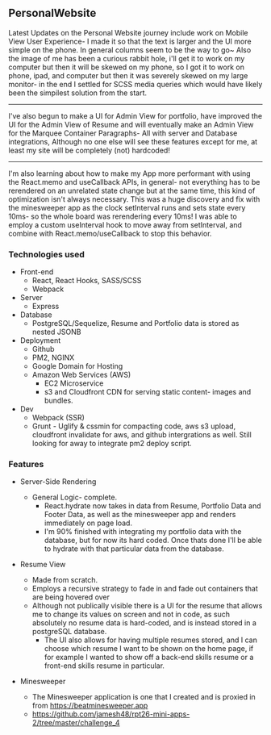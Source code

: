 ## PersonalWebsite

Latest Updates on the Personal Website journey include work on Mobile View User Experience- I made it so that the text is larger and the UI more simple on the phone. In general columns seem to be the way to go~ Also the image of me has been a curious rabbit hole, i'll get it to work on my computer but then it will be skewed on my phone, so I got it to work on phone, ipad, and computer but then it was severely skewed on my large monitor- in the end I settled for SCSS media queries which would have likely been the simpilest solution from the start.

***

I've also begun to make a UI for Admin View for portfolio, have improved the UI for the Admin View of Resume and will eventually make an Admin View for the Marquee Container Paragraphs- All with server and Database integrations, Although no one else will see these features except for me, at least my site will be completely (not) hardcoded!

***

I'm also learning about how to make my App more performant with using the React.memo and useCallback APIs, in general- not everything has to be rerendered on an unrelated state change but at the same time, this kind of optimization isn't always necessary. This was a huge discovery and fix with the minesweeper app as the clock setInterval runs and sets state every 10ms- so the whole board was rerendering every 10ms!  I was able to employ a custom useInterval hook to move away from setInterval, and combine with React.memo/useCallback to stop this behavior.

### Technologies used
* Front-end
  - React, React Hooks, SASS/SCSS
  - Webpack
* Server
  - Express
* Database
  - PostgreSQL/Sequelize, Resume and Portfolio data is stored as nested JSONB
* Deployment
  - Github
  - PM2, NGINX
  - Google Domain for Hosting
  - Amazon Web Services (AWS)
    * EC2 Microservice
    * s3 and Cloudfront CDN for serving static content- images and bundles.
* Dev
  - Webpack (SSR)
  - Grunt - Uglify & cssmin for compacting code, aws s3 upload, cloudfront invalidate for aws, and github intergrations as well. Still looking for away to integrate pm2 deploy script.

### Features

* Server-Side Rendering
  - General Logic- complete.
    * React.hydrate now takes in data from Resume, Portfolio Data and Footer Data, as well as the minesweeper app and renders immediately on page load.
    * I'm 90% finished with integrating my portfolio data with the database, but for now its hard coded. Once thats done I'll be able to hydrate with that particular data from the database.

* Resume View
  - Made from scratch.
  - Employs a recursive strategy to fade in and fade out containers that are being hovered over
  - Although not publically visible there is a UI for the resume that allows me to change its values on screen and not in code, as such absolutely no resume data is hard-coded, and is instead stored in a postgreSQL database.
    - The UI also allows for having multiple resumes stored, and I can choose which resume I want to be shown on the home page, if for example I wanted to show off a back-end skills resume or a front-end skills resume in particular.

* Minesweeper
  - The Minesweeper application is one that I created and is proxied in from https://beatminesweeper.app
  - https://github.com/jamesh48/rpt26-mini-apps-2/tree/master/challenge_4